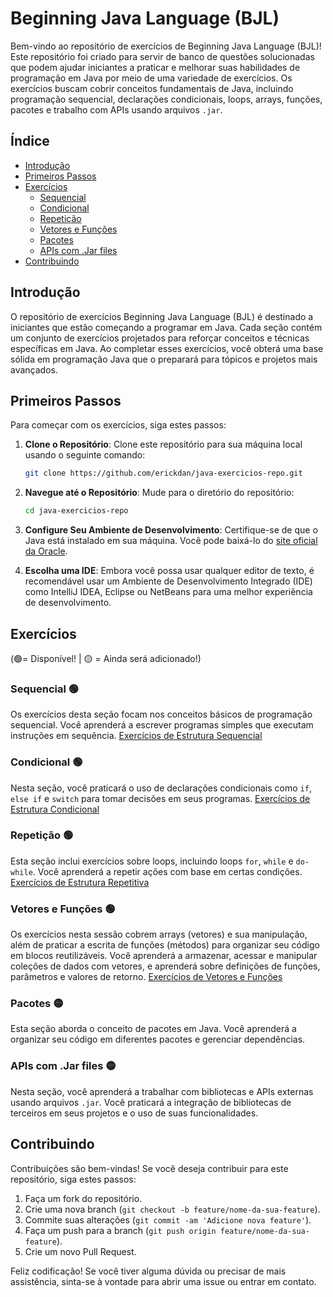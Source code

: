 # Beginning Java Language (BJL)

Bem-vindo ao repositório de exercícios de Beginning Java Language (BJL)! Este repositório foi criado para servir de banco de questões solucionadas que podem ajudar iniciantes a praticar e melhorar suas habilidades de programação em Java por meio de uma variedade de exercícios. Os exercícios buscam cobrir conceitos fundamentais de Java, incluindo programação sequencial, declarações condicionais, loops, arrays, funções, pacotes e trabalho com APIs usando arquivos `.jar`.

## Índice

- [Introdução](#introdução)
- [Primeiros Passos](#primeiros-passos)
- [Exercícios](#exercícios)
  - [Sequencial](#sequencial)
  - [Condicional](#condicional)
  - [Repetição](#repetição)
  - [Vetores e Funções](#vetores-e-funções)
  - [Pacotes](#pacotes)
  - [APIs com .Jar files](#apis-com-jar-files)
- [Contribuindo](#contribuindo)
  
## Introdução

O repositório de exercícios Beginning Java Language (BJL) é destinado a iniciantes que estão começando a programar em Java. Cada seção contém um conjunto de exercícios projetados para reforçar conceitos e técnicas específicas em Java. Ao completar esses exercícios, você obterá uma base sólida em programação Java que o preparará para tópicos e projetos mais avançados.

## Primeiros Passos

Para começar com os exercícios, siga estes passos:

1. **Clone o Repositório**: Clone este repositório para sua máquina local usando o seguinte comando:
   ```bash
   git clone https://github.com/erickdan/java-exercicios-repo.git
   ```
2. **Navegue até o Repositório**: Mude para o diretório do repositório:
   ```bash
   cd java-exercicios-repo
   ```
3. **Configure Seu Ambiente de Desenvolvimento**: Certifique-se de que o Java está instalado em sua máquina. Você pode baixá-lo do [site oficial da Oracle](https://www.oracle.com/java/technologies/javase-downloads.html).

4. **Escolha uma IDE**: Embora você possa usar qualquer editor de texto, é recomendável usar um Ambiente de Desenvolvimento Integrado (IDE) como IntelliJ IDEA, Eclipse ou NetBeans para uma melhor experiência de desenvolvimento.

## Exercícios

(🟢= Disponível! | 🟡 = Ainda será adicionado!)

### Sequencial 🟢

Os exercícios desta seção focam nos conceitos básicos de programação sequencial. Você aprenderá a escrever programas simples que executam instruções em sequência. [Exercícios de Estrutura Sequencial](src/seq)

### Condicional 🟢

Nesta seção, você praticará o uso de declarações condicionais como `if`, `else if` e `switch` para tomar decisões em seus programas. [Exercícios de Estrutura Condicional](src/cond)

### Repetição 🟢

Esta seção inclui exercícios sobre loops, incluindo loops `for`, `while` e `do-while`. Você aprenderá a repetir ações com base em certas condições. [Exercícios de Estrutura Repetitiva](src/rep)

### Vetores e Funções 🟢

Os exercícios nesta sessão cobrem arrays (vetores) e sua manipulação, além de praticar a escrita de funções (métodos) para organizar seu código em blocos reutilizáveis. Você aprenderá a armazenar, acessar e manipular coleções de dados com vetores, e aprenderá sobre definições de funções, parâmetros e valores de retorno. [Exercícios de Vetores e Funções](src/vet_func) 

### Pacotes 🟡

Esta seção aborda o conceito de pacotes em Java. Você aprenderá a organizar seu código em diferentes pacotes e gerenciar dependências.

### APIs com .Jar files 🟡

Nesta seção, você aprenderá a trabalhar com bibliotecas e APIs externas usando arquivos `.jar`. Você praticará a integração de bibliotecas de terceiros em seus projetos e o uso de suas funcionalidades.

## Contribuindo

Contribuições são bem-vindas! Se você deseja contribuir para este repositório, siga estes passos:

1. Faça um fork do repositório.
2. Crie uma nova branch (`git checkout -b feature/nome-da-sua-feature`).
3. Commite suas alterações (`git commit -am 'Adicione nova feature'`).
4. Faça um push para a branch (`git push origin feature/nome-da-sua-feature`).
5. Crie um novo Pull Request.

Feliz codificação! Se você tiver alguma dúvida ou precisar de mais assistência, sinta-se à vontade para abrir uma issue ou entrar em contato.
